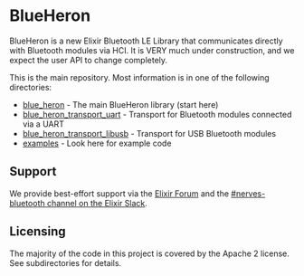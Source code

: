 # BlueHeron

BlueHeron is a new Elixir Bluetooth LE Library that communicates directly with
Bluetooth modules via HCI. It is VERY much under construction, and we expect the
user API to change completely.

This is the main repository. Most information is in one of the following
directories:

* [blue_heron](blue_heron) - The main BlueHeron library (start here)
* [blue_heron_transport_uart](blue_heron_transport_uart) - Transport for
  Bluetooth modules connected via a UART
* [blue_heron_transport_libusb](blue_heron_transport_libusb) - Transport for
  USB Bluetooth modules
* [examples](examples) - Look here for example code

## Support

We provide best-effort support via the [Elixir Forum](https://elixirforum.com/)
and the [#nerves-bluetooth channel on the Elixir
Slack](https://elixir-slackin.herokuapp.com/).

## Licensing

The majority of the code in this project is covered by the Apache 2 license. See
subdirectories for details.

